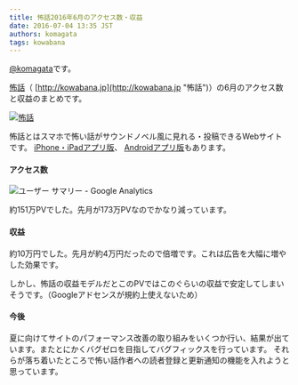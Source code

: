 ```yaml
---
title: 怖話2016年6月のアクセス数・収益
date: 2016-07-04 13:35 JST
authors: komagata
tags: kowabana
---
```

 [@komagata](http://twitter.com/komagata)です。

 [怖話](http://kowabana.jp "怖話")（ [http://kowabana.jp](http://kowabana.jp "怖話")）の6月のアクセス数と収益のまとめです。  

[![怖話](https://i.gyazo.com/7ac945b83db4936a1cd4947a6ea0c60b.png)](http://kowabana.jp)

怖話とはスマホで怖い話がサウンドノベル風に見れる・投稿できるWebサイトです。 [iPhone・iPadアプリ版](https://itunes.apple.com/jp/app/bu-hua-zui-buno1wan5000huano/id564486792?l=ja&mt=8 "怖話iPhone・iPadアプリ版")、 [Androidアプリ版](https://play.google.com/store/apps/details?id=jp.fjord.kowabana "怖話Androidアプリ版")もあります。

#### アクセス数

![ユーザー サマリー - Google Analytics](https://gyazo.com/092190a3bc1027011b81a44849a0a8c6.png)

約151万PVでした。先月が173万PVなのでかなり減っています。

#### 収益

約10万円でした。先月が約4万円だったので倍増です。これは広告を大幅に増やした効果です。

しかし、怖話の収益モデルだとこのPVではこのぐらいの収益で安定してしまいそうです。（Googleアドセンスが規約上使えないため）

#### 今後

夏に向けてサイトのパフォーマンス改善の取り組みをいくつか行い、結果が出ています。またとにかくバグゼロを目指してバグフィックスを行っています。 それらが落ち着いたところで怖い話作者への読者登録と更新通知の機能を入れようと思っています。
